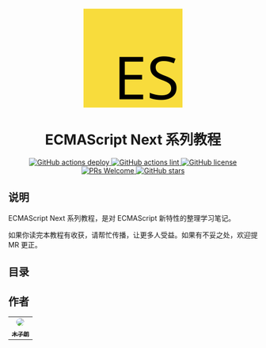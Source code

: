 <p align="center">
  <a href="zerolab-fe.github.io/esnext-book/">
    <img width="200" src="https://raw.githubusercontent.com/zerolab-fe/esnext-book/main/assets/logo.svg">
  </a>
</p>

<h1 align="center">ECMAScript Next 系列教程</h1>

<div align="center">
  <a href="https://github.com/zerolab-fe/esnext-book/actions?query=workflow%3Adeploy">
    <img alt="GitHub actions deploy" src="https://github.com/zerolab-fe/esnext-book/workflows/deploy/badge.svg" />
  </a>
  <a href="https://github.com/zerolab-fe/esnext-book/actions?query=workflow%lint">
    <img alt="GitHub actions lint" src="https://github.com/zerolab-fe/esnext-book/workflows/lint/badge.svg" />
  </a>
  <a href="https://github.com/zerolab-fe/esnext-book">
    <img alt="GitHub license" src="https://img.shields.io/github/license/zerolab-fe/esnext-book">
  </a>
  <a href="https://github.com/zerolab-fe/esnext-book/pulls">
    <img alt="PRs Welcome" src="https://img.shields.io/badge/PRs-welcome-brightgreen.svg" />
  </a>
  <a href="https://github.com/zerolab-fe/esnext-book/stargazers">
    <img alt="GitHub stars" src="https://img.shields.io/github/stars/zerolab-fe/esnext-book">
  </a>
</div>

## 说明

ECMAScript Next 系列教程，是对 ECMAScript 新特性的整理学习笔记。

如果你读完本教程有收获，请帮忙传播，让更多人受益。如果有不妥之处，欢迎提 MR 更正。

## 目录

## 作者

<table>
  <tr>
    <td align="center"><a href="https://www.lishuaishuai.com"><img style="border-radius: 50%;" src="https://avatars2.githubusercontent.com/u/20487014?s=460&u=5af71d67e02d53343d5432cc8f32243854c6de21&v=4" width="100px"><br /><sub><b>木子朗</b></sub></a><br /></a></td>
  </tr>
</table>
